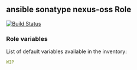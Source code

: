 ## ansible sonatype nexus-oss Role
[![Build Status](https://travis-ci.org/ahelal/ansible-sonatype_nexus.svg)](https://travis-ci.org/ahelal/ansible-sonatype_nexus)


### Role variables

List of default variables available in the inventory:

```yaml
WIP
```

